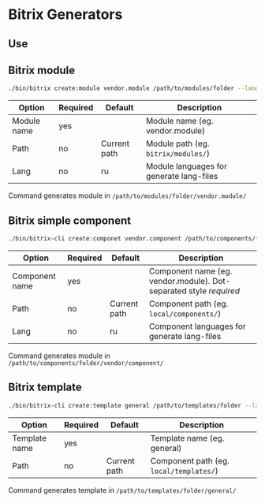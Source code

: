 # Bitrix Generators

## Use

## Bitrix module

```bash
./bin/bitrix create:module vendor.module /path/to/modules/folder --lang=ru --lang=en --lang=de
```

| Option | Required | Default | Description |
|---|---|---|---|
| Module name | yes | | Module name (eg. vendor.module) |
| Path | no | Current path | Module path (eg. `bitrix/modules/`) |
| Lang | no | ru | Module languages for generate lang-files |

Command generates module in ``/path/to/modules/folder/vendor.module/``

## Bitrix simple component

```bash
./bin/bitrix-cli create:componet vendor.component /path/to/components/folder --lang=ru --lang=en --lang=de
```

| Option | Required | Default | Description |
|---|---|---|---|
| Component name | yes | | Component name (eg. vendor.module). Dot-separated style *required* |
| Path | no | Current path | Component path (eg. `local/components/`) |
| Lang | no | ru | Component languages for generate lang-files |

Command generates module in ``/path/to/components/folder/vendor/component/``

## Bitrix template

```bash
./bin/bitrix-cli create:template general /path/to/templates/folder --lang=ru --lang=en --lang=de
```

| Option | Required | Default | Description |
|---|---|---|---|
| Template name | yes | | Template name (eg. general) |
| Path | no | Current path | Component path (eg. `local/templates/`) |

Command generates template in ``/path/to/templates/folder/general/`` 
